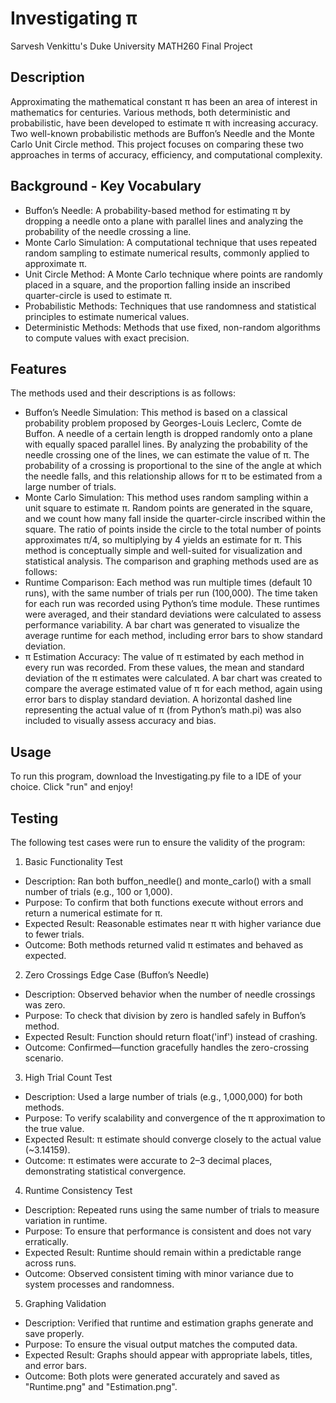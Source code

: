 # Investigating π
Sarvesh Venkittu's Duke University MATH260 Final Project

## Description
Approximating the mathematical constant π has been an area of interest in mathematics for centuries. Various methods, both deterministic and probabilistic, have been developed to estimate π with increasing accuracy. Two well-known probabilistic methods are Buffon’s Needle and the Monte Carlo Unit Circle method. This project focuses on comparing these two approaches in terms of accuracy, efficiency, and computational complexity.

## Background - Key Vocabulary
- Buffon’s Needle: A probability-based method for estimating π by dropping a needle onto a plane with parallel lines and analyzing the probability of the needle crossing a line.
- Monte Carlo Simulation: A computational technique that uses repeated random sampling to estimate numerical results, commonly applied to approximate π. 
- Unit Circle Method: A Monte Carlo technique where points are randomly placed in a square, and the proportion falling inside an inscribed quarter-circle is used to estimate π.
- Probabilistic Methods: Techniques that use randomness and statistical principles to estimate numerical values.
- Deterministic Methods: Methods that use fixed, non-random algorithms to compute values with exact precision.

## Features
The methods used and their descriptions is as follows:

- Buffon’s Needle Simulation: This method is based on a classical probability problem proposed by Georges-Louis Leclerc, Comte de Buffon. A needle of a certain length is dropped randomly onto a plane with equally spaced parallel lines. By analyzing the probability of the needle crossing one of the lines, we can estimate the value of π. The probability of a crossing is proportional to the sine of the angle at which the needle falls, and this relationship allows for π to be estimated from a large number of trials.
- Monte Carlo Simulation: This method uses random sampling within a unit square to estimate π. Random points are generated in the square, and we count how many fall inside the quarter-circle inscribed within the square. The ratio of points inside the circle to the total number of points approximates π/4, so multiplying by 4 yields an estimate for π. This method is conceptually simple and well-suited for visualization and statistical analysis.
The comparison and graphing methods used are as follows:
- Runtime Comparison: Each method was run multiple times (default 10 runs), with the same number of trials per run (100,000). The time taken for each run was recorded using Python’s time module. These runtimes were averaged, and their standard deviations were calculated to assess performance variability. A bar chart was generated to visualize the average runtime for each method, including error bars to show standard deviation.
- π Estimation Accuracy: The value of π estimated by each method in every run was recorded. From these values, the mean and standard deviation of the π estimates were calculated. A bar chart was created to compare the average estimated value of π for each method, again using error bars to display standard deviation. A horizontal dashed line representing the actual value of π (from Python’s math.pi) was also included to visually assess accuracy and bias.
## Usage
To run this program, download the Investigating.py file to a IDE of your choice. Click "run" and enjoy!
## Testing
The following test cases were run to ensure the validity of the program:

1. Basic Functionality Test
- Description: Ran both buffon_needle() and monte_carlo() with a small number of trials (e.g., 100 or 1,000).
- Purpose: To confirm that both functions execute without errors and return a numerical estimate for π.
- Expected Result: Reasonable estimates near π with higher variance due to fewer trials.
- Outcome: Both methods returned valid π estimates and behaved as expected.
2. Zero Crossings Edge Case (Buffon’s Needle)
- Description: Observed behavior when the number of needle crossings was zero.
- Purpose: To check that division by zero is handled safely in Buffon’s method.
- Expected Result: Function should return float('inf') instead of crashing.
- Outcome: Confirmed—function gracefully handles the zero-crossing scenario.
3. High Trial Count Test
- Description: Used a large number of trials (e.g., 1,000,000) for both methods.
- Purpose: To verify scalability and convergence of the π approximation to the true value.
- Expected Result: π estimate should converge closely to the actual value (~3.14159).
- Outcome: π estimates were accurate to 2–3 decimal places, demonstrating statistical convergence.
4. Runtime Consistency Test
- Description: Repeated runs using the same number of trials to measure variation in runtime.
- Purpose: To ensure that performance is consistent and does not vary erratically.
- Expected Result: Runtime should remain within a predictable range across runs.
- Outcome: Observed consistent timing with minor variance due to system processes and randomness.
5. Graphing Validation
- Description: Verified that runtime and estimation graphs generate and save properly.
- Purpose: To ensure the visual output matches the computed data.
- Expected Result: Graphs should appear with appropriate labels, titles, and error bars.
- Outcome: Both plots were generated accurately and saved as "Runtime.png" and "Estimation.png".
